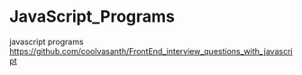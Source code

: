 # JavaScript_Programs
javascript programs
https://github.com/coolvasanth/FrontEnd_interview_questions_with_javascript
